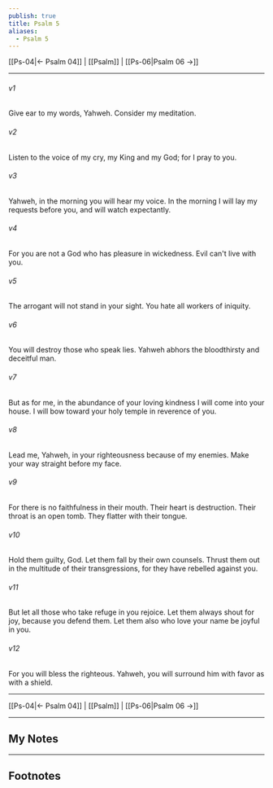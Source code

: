 ```yaml
---
publish: true
title: Psalm 5
aliases:
  - Psalm 5
---
```


[[Ps-04|← Psalm 04]] | [[Psalm]] | [[Ps-06|Psalm 06 →]]
***



###### v1 
Give ear to my words, Yahweh. Consider my meditation. 

###### v2 
Listen to the voice of my cry, my King and my God; for I pray to you. 

###### v3 
Yahweh, in the morning you will hear my voice. In the morning I will lay my requests before you, and will watch expectantly. 

###### v4 
For you are not a God who has pleasure in wickedness. Evil can't live with you. 

###### v5 
The arrogant will not stand in your sight. You hate all workers of iniquity. 

###### v6 
You will destroy those who speak lies. Yahweh abhors the bloodthirsty and deceitful man. 

###### v7 
But as for me, in the abundance of your loving kindness I will come into your house. I will bow toward your holy temple in reverence of you. 

###### v8 
Lead me, Yahweh, in your righteousness because of my enemies. Make your way straight before my face. 

###### v9 
For there is no faithfulness in their mouth. Their heart is destruction. Their throat is an open tomb. They flatter with their tongue. 

###### v10 
Hold them guilty, God. Let them fall by their own counsels. Thrust them out in the multitude of their transgressions, for they have rebelled against you. 

###### v11 
But let all those who take refuge in you rejoice. Let them always shout for joy, because you defend them. Let them also who love your name be joyful in you. 

###### v12 
For you will bless the righteous. Yahweh, you will surround him with favor as with a shield.

***
[[Ps-04|← Psalm 04]] | [[Psalm]] | [[Ps-06|Psalm 06 →]]

---
## My Notes

---
## Footnotes